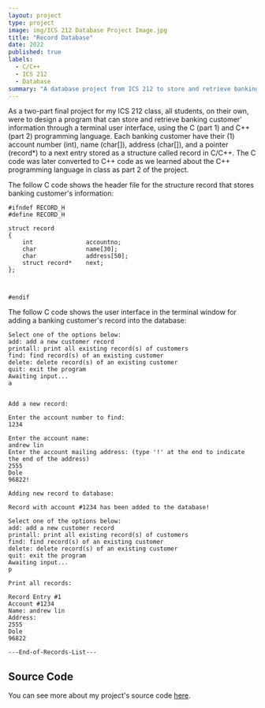 ```yaml
---
layout: project
type: project
image: img/ICS 212 Database Project Image.jpg
title: "Record Database"
date: 2022
published: true
labels:
  - C/C++
  - ICS 212
  - Database
summary: "A database project from ICS 212 to store and retrieve banking customer's information."
---
```



As a two-part final project for my ICS 212 class, all students, on their own, were to design a program that can store and retrieve banking customer' information through a terminal user interface, using the C (part 1) and C++ (part 2) programming language. Each banking customer have their (1) account number (int), name (char[]), address (char[]), and a pointer (record*) to a next entry stored as a structure called record in C/C++. The C code was later converted to C++ code as we learned about the C++ programming language in class as part 2 of the project.

The follow C code shows the header file for the structure record that stores banking customer's information:
```
#ifndef RECORD_H
#define RECORD_H

struct record
{
    int               accountno;
    char              name[30];
    char              address[50];
    struct record*    next; 
};



#endif
```
The follow C code shows the user interface in the terminal window for adding a banking customer's record into the database:

```
Select one of the options below:
add: add a new customer record
printall: print all existing record(s) of customers
find: find record(s) of an existing customer
delete: delete record(s) of an existing customer
quit: exit the program
Awaiting input...
a


Add a new record:

Enter the account number to find: 
1234

Enter the account name: 
andrew lin
Enter the account mailing address: (type '!' at the end to indicate the end of the address)
2555
Dole
96822!

Adding new record to database: 

Record with account #1234 has been added to the database!

Select one of the options below:
add: add a new customer record
printall: print all existing record(s) of customers
find: find record(s) of an existing customer
delete: delete record(s) of an existing customer
quit: exit the program
Awaiting input...
p

Print all records:

Record Entry #1
Account #1234
Name: andrew lin
Address:
2555
Dole
96822

---End-of-Records-List---
```


## Source Code

You can see more about my project's source code [here](https://github.com/andrewlin808/Record-Database).
